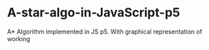 # A-star-algo-in-JavaScript-p5

A* Algorithm implemented in JS p5.
With graphical representation of working

